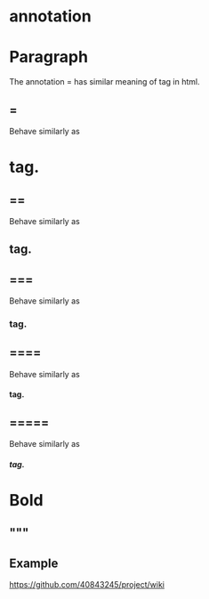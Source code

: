 # annotation

# Paragraph #
The annotation = has similar meaning of <h> tag in html.
## = ##
Behave similarly as  <h1> tag.
## == ##
Behave similarly as  <h2> tag.
## === ##
Behave similarly as  <h3> tag.
## ==== ##
Behave similarly as  <h4> tag.
## ===== ##
Behave similarly as  <h5> tag.
  
# Bold #
## """ ## 
## Example
https://github.com/40843245/project/wiki
